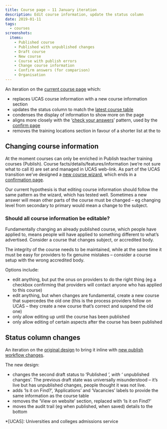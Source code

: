 ```yaml
---
title: Course page – 11 January iteration
description: Edit course information, update the status column
date: 2019-01-11
tags:
  - courses
screenshots:
  items:
    - Published course
    - Published with unpublished changes
    - Draft course
    - New course
    - Course with publish errors
    - Change course information
    - Confirm answers (for comparison)
    - Organisation
---
```


<!-- markdownlint-disable MD051 -->

An iteration on the [current course page](/publish-teacher-training-courses/enrichment-sept-6#course) which:

- replaces UCAS course information with a new course information section
- updates the status column to match the [latest course table](/publish-teacher-training-courses/publish-states)
- condenses the display of information to show more on the page
- aligns more closely with the ‘[check your answers](https://design-system.service.gov.uk/patterns/check-answers/)’ pattern, used by the [confirm page](#confirm-answers-for-comparison)
- removes the training locations section in favour of a shorter list at the to

## Changing course information

At the moment courses can only be enriched in Publish teacher training courses (Publish). Course facts/details/features/information (we’re not sure what to call it) are set and managed in UCAS web-link. As part of the UCAS transition we’ve designed a [new course wizard](/publish-teacher-training-courses/new-course), which ends in a [confirmation page](#confirm-answers-for-comparison).

Our current hypothesis is that editing course information should follow the same pattern as the wizard, which has tested well. Sometimes a new answer will mean other parts of the course must be changed – eg changing level from secondary to primary would mean a change to the subject.

### Should all course information be editable?

Fundamentally changing an already published course, which people have applied to, means people will have applied to something different to what’s advertised. Consider a course that changes subject, or accredited body.

The integrity of the course needs to be maintained, while at the same time it must be easy for providers to fix genuine mistakes – consider a course setup with the wrong accredited body.

Options include:

- edit anything, but put the onus on providers to do the right thing (eg a checkbox confirming that providers will contact anyone who has applied to this course)
- edit anything, but when changes are fundamental, create a new course that supercedes the old one (this is the process providers follow on UCAS – they create a new course that’s correct and suspend the old one)
- only allow editing up until the course has been published
- only allow editing of certain aspects after the course has been published

## Status column changes

An iteration on the [original design](/publish-teacher-training-courses/publish-changes/iteration-aug-15) to bring it inline with [new publish workflow changes](/publish-teacher-training-courses/publish-states).

The new design:

- changes the second draft status to ‘Published *’, with ‘* unpublished changes’. The previous draft state was universally misunderstood – it’s live but has unpublished changes, people thought it was not live.
- adds ‘Is it on Find?’, ‘Applications’ and ‘Vacancies’ labels to provide the same information as the course table
- removes the ‘View on website’ section, replaced with ‘Is it on Find?’
- moves the audit trail (eg when published, when saved) details to the bottom

<!-- markdownlint-enable MD051 -->

*[UCAS]: Universities and colleges admissions service
